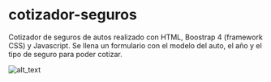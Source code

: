 # cotizador-seguros
Cotizador de seguros de autos realizado con HTML, Boostrap 4 (framework CSS) y Javascript. Se llena un formulario con el modelo del auto, el año y el tipo de seguro para poder cotizar.

![alt_text](https://github.com/marcosmap1998/cotizador-seguros/blob/master/img/cotizador-terminado.png)
